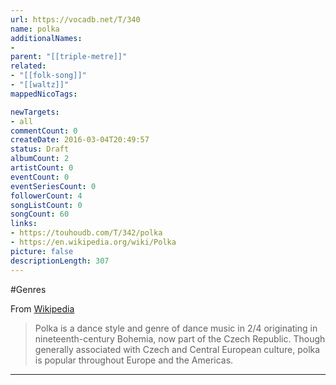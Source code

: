 ```yaml
---
url: https://vocadb.net/T/340
name: polka
additionalNames: 
- 
parent: "[[triple-metre]]"
related:
- "[[folk-song]]"
- "[[waltz]]"
mappedNicoTags:

newTargets:
- all
commentCount: 0
createDate: 2016-03-04T20:49:57
status: Draft
albumCount: 2
artistCount: 0
eventCount: 0
eventSeriesCount: 0
followerCount: 4
songListCount: 0
songCount: 60
links: 
- https://touhoudb.com/T/342/polka
- https://en.wikipedia.org/wiki/Polka
picture: false
descriptionLength: 307
---
```


#Genres

From [Wikipedia](https://en.wikipedia.org/wiki/Polka)

>Polka is a dance style and genre of dance music in 2/4 originating in nineteenth-century Bohemia, now part of the Czech Republic. Though generally associated with Czech and Central European culture, polka is popular throughout Europe and the Americas.

---

